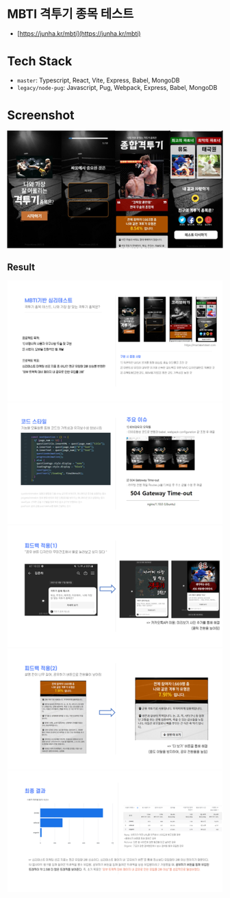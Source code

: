 # MBTI 격투기 종목 테스트

- [https://junha.kr/mbti](https://junha.kr/mbti)

# Tech Stack
- `master`: Typescript, React, Vite, Express, Babel, MongoDB
- `legacy/node-pug`: Javascript, Pug, Webpack, Express, Babel, MongoDB

# Screenshot
![0](./docs/0.jpeg)

## Result
![0](./docs/1.jpg)
![0](./docs/2.jpg)
![0](./docs/3.jpg)
![0](./docs/4.jpg)
![0](./docs/5.jpg)
